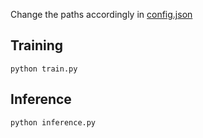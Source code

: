 Change the paths accordingly in [config.json](https://github.com/VocoNext123/VocoNext/blob/main/config.json)

## Training
```
python train.py 
```
## Inference
```
python inference.py
```
